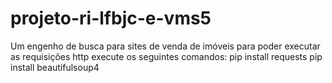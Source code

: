 # projeto-ri-lfbjc-e-vms5
Um engenho de busca para sites de venda de imóveis
para poder executar as requisições http execute os seguintes comandos:
pip install requests
pip install beautifulsoup4